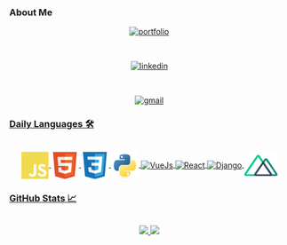 ### About Me
<div align="center">
  <a href="https://joaogabriel.dev/">
  <img src="https://img.shields.io/badge/Portfolio-042549?style=for-the-badge&logo=moleculer&logoColor=white" alt="portfolio" />
  </a>
  <p style="color:transparent">espaço</p>
  <a href="https://www.linkedin.com/in/jo%C3%A3o-gabriel-p-machado-bab091266/">
  <img src="https://img.shields.io/badge/Linkedin-0A66C2?style=for-the-badge&logo=linkedin&logoColor=white" alt="linkedin" />
  </a>
  <p style="color:transparent">espaço</p>
  <a href="mailto:sttirlley@gmail.com">
  <img src="https://img.shields.io/badge/email%20me-EA4335?style=for-the-badge&logo=gmail&logoColor=white" alt="gmail" />
</div>

### Daily Languages 🛠
<div style="display: inline_block" align="center"><br>
  <img align="center" alt="Rafa-Js" height="50" width="50" src="https://raw.githubusercontent.com/devicons/devicon/master/icons/javascript/javascript-plain.svg">       
  <img align="center" alt="bru-HTML" height="50" width="50" src="https://raw.githubusercontent.com/devicons/devicon/master/icons/html5/html5-original.svg">
  <img align="center" alt="bru-CSS" height="50" width="50" src="https://raw.githubusercontent.com/devicons/devicon/master/icons/css3/css3-original.svg">
  <img align="center" alt="bru-Python" height="50" width="50" src="https://raw.githubusercontent.com/devicons/devicon/master/icons/python/python-original.svg">
  <img align="center" alt="VueJs" height="50" width="60" src="https://icongr.am/devicon/vuejs-original.svg?size=128&color=currentColor" />
  <img align="center" alt="React" height="50" width="60" src="https://icongr.am/devicon/react-original.svg?size=128&color=currentColor" />
  <img align="center" alt="Django" height="50" width="60" src="https://icongr.am/devicon/django-original.svg?size=128&color=currentColor" />
  <img align="center" alt="Django" height="50" width="60" src="https://raw.githubusercontent.com/devicons/devicon/master/icons/nuxtjs/nuxtjs-original.svg?size=128&color=currentColor"/>
</div>

### GitHub Stats 📈
<br>
<div align="center">
  <img height="180em" src="https://github-readme-stats.vercel.app/api/top-langs/?username=JoaoGabrielPuhlMachado&layout=compact&langs_count=7&theme=apprentice"/>
  <img height="180em" src="https://github-readme-stats.vercel.app/api?username=JoaoGabrielPuhlMachado&show_icons=true&theme=apprentice&include_all_commits=true&count_private=true"/>
</div>
